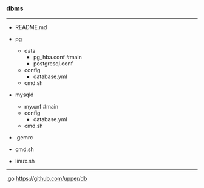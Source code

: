 ### dbms

---

- README.md
- pg
  - data
    - pg_hba.conf #main
    - postgresql.conf
  - config
    - database.yml
  - cmd.sh

- mysqld
  - my.cnf #main
  - config
    - database.yml
  - cmd.sh

- .gemrc

- cmd.sh
- linux.sh

---

.go
https://github.com/upper/db




